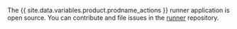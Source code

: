 The {{ site.data.variables.product.prodname_actions }} runner application is open source. You can contribute and file issues in the [runner](https://github.com/actions/runner) repository.
